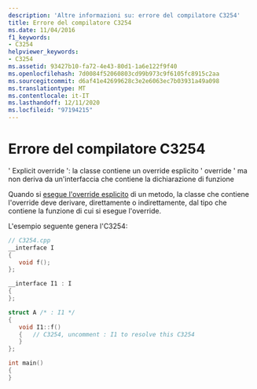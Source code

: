 ```yaml
---
description: 'Altre informazioni su: errore del compilatore C3254'
title: Errore del compilatore C3254
ms.date: 11/04/2016
f1_keywords:
- C3254
helpviewer_keywords:
- C3254
ms.assetid: 93427b10-fa72-4e43-80d1-1a6e122f9f40
ms.openlocfilehash: 7d0084f52060803cd99b973c9f6105fc8915c2aa
ms.sourcegitcommit: d6af41e42699628c3e2e6063ec7b03931a49a098
ms.translationtype: MT
ms.contentlocale: it-IT
ms.lasthandoff: 12/11/2020
ms.locfileid: "97194215"
---
```

# <a name="compiler-error-c3254"></a>Errore del compilatore C3254

' Explicit override ': la classe contiene un override esplicito ' override ' ma non deriva da un'interfaccia che contiene la dichiarazione di funzione

Quando si [esegue l'override esplicito](../../cpp/explicit-overrides-cpp.md) di un metodo, la classe che contiene l'override deve derivare, direttamente o indirettamente, dal tipo che contiene la funzione di cui si esegue l'override.

L'esempio seguente genera l'C3254:

```cpp
// C3254.cpp
__interface I
{
   void f();
};

__interface I1 : I
{
};

struct A /* : I1 */
{
   void I1::f()
   {   // C3254, uncomment : I1 to resolve this C3254
   }
};

int main()
{
}
```
